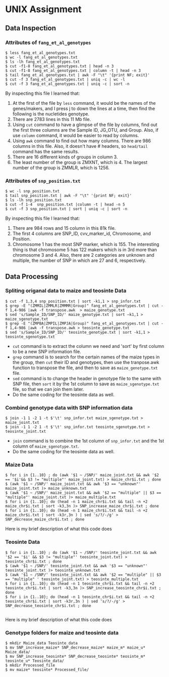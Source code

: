 # UNIX Assignment

## Data Inspection

### Attributes of `fang_et_al_genotypes`

```
$ less fang_et_al_genotypes.txt
$ wc -l fang_et_al_genotypes.txt
$ ls -lh fang_et_al_genotypes.txt
$ cut -f1-8 fang_et_al_genotypes.txt | head -n 3
$ cut -f1-8 fang_et_al_genotypes.txt | column -t | head -n 3
$ tail fang_et_al_genotypes.txt | awk -F "\t" '{print NF; exit}'
$ cut -f 3 fang_et_al_genotypes.txt | uniq -c | wc -l
$ cut -f 3 fang_et_al_genotypes.txt | uniq -c | sort -n

```

By inspecting this file I learned that:

1. At the first of the file by `less` command, it would be the names of the genes/makers, and I press j to down the lines at a time, then find the following is the nucletides genotype. 
2. There are 2783 lines in this 11 Mb file. 
3. Using `cut` command to have a glimpse of the file by columns, find out the first three columns are the Sample ID, JG_OTU, and Group. Also, if use `column` command, it would be easier to read by columns.
4. Using `awk` command to find out how many columns. There are 986 columns in this file. Also, it doesn't have # headers, so `head/tail` command has the same results.
5. There are 16 different kinds of groups in column 3.
6. The least number of the group is ZMXNT, which is 4. The largest number of the group is ZMMLR, which is 1256.


### Attributes of `snp_position.txt`

```
$ wc -l snp_position.txt
$ tail snp_position.txt | awk -F "\t" '{print NF; exit}'
$ ls -lh snp_position.txt
$ cut -f 1-4  snp_position.txt |column -t | head -n 5
$ cut -f 3 snp_position.txt | sort | uniq -c | sort -n

```

By inspecting this file I learned that:

1. There are 984 rows and 15 column in this 81k file.
2. The first 4 columns are SNP_ID, cvv_marker_id, Chromosome, and Position.
3. Chromosome 1 has the most SNP marker, which is 155. The interesting thing is that chromosome 5 has 122 makers which is in 3rd more than chromosome 3 and 4. Also, there are 2 categories are unknown and multiple, the number of SNP in which are 27 and 6, respectively.




## Data Processing

### Spliting origanal data to maize and teosinte Data
```
$ cut -f 1,3,4 snp_position.txt | sort -k1,1 > snp_infor.txt
$ grep -E "(ZMMIL|ZMMLR|ZMMMR|Group)" fang_et_al_genotypes.txt | cut -f 1,4-986 |awk -f transpose.awk  > maize_genotype.txt
$ sed 's/Sample_ID/SNP_ID/' maize_genotype.txt | sort –k1,1 > maize_sgenotype.txt
$ grep -E "(ZMPBA|ZMPIL|ZMPJA|Group)" fang_et_al_genotypes.txt | cut -f 1,4-986 |awk -f transpose.awk > teosinte_genotype.txt  
$ sed 's/Sample_ID/SNP_ID/' teosinte_genotype.txt | sort -k1,1 > teosinte_sgenotype.txt
```
* `cut` command is to extract the column we need and 'sort' by first column to be a new SNP information file.
* `grep` command is to search for the certain names of the maize types in the group, then `cut` their ID and genotypes, then use the tranpose.awk function to transpose the file, and then to save as `maize_genotype.txt` file.
* `sed` command is to change the header in genotype file to the same with SNP file, then `sort` it by the 1st column to save as `maize_sgenotype.txt` file, so that we can join them later.
* Do the same coding for the teosinte data as well. 


### Combind genotype data with SNP information data

```
$ join -1 1 -2 1 -t $'\t' snp_infor.txt maize_sgenotype.txt > maize_joint.txt
$ join -1 1 -2 1 -t $'\t' snp_infor.txt teosinte_sgenotype.txt > teosinte_joint.txt
```
* `join` command is to combine the 1st column of `snp_infor.txt` and the 1st column of `maize_sgenotype.txt`.
* Do the same coding for the teosinte data as well.


### Maize Data

```
$ for i in {1..10} ; do (awk '$1 ~ /SNP/' maize_joint.txt && awk '$2 == '$i'&& $3 != "multiple"' maize_joint.txt) > maize_chr$i.txt ; done
$ (awk '$1 ~ /SNP/' maize_joint.txt && awk '$3 == "unknown"' maize_joint.txt )> maize_unknown.txt
$ (awk '$1 ~ /SNP/' maize_joint.txt && awk '$2 == "multiple" || $3 == "multiple"' maize_joint.txt )> maize_multiple.txt
$ for i in {1..10}; do (head -n 1 maize_chr$i.txt && tail -n +2 maize_chr$i.txt | sort -k3,3n )> SNP_increase_maize_chr$i.txt ; done
$ for i in {1..10}; do (head -n 1 maize_chr$i.txt && tail -n +2 maize_chr$i.txt | sort -k3r,3n ) | sed 's/?/-/g' > SNP_decrease_maize_chr$i.txt ; done

```

Here is my brief description of what this code does


### Teosinte Data

```
$ for i in {1..10} ; do (awk '$1 ~ /SNP/' teosinte_joint.txt && awk '$2 == '$i' && $3 != "multiple"' teosinte_joint.txt) > teosinte_chr$i.txt ; done
$ (awk '$1 ~ /SNP/' teosinte_joint.txt && awk '$3 == "unknown"' teosinte_joint.txt )> teosinte_unknown.txt
$ (awk '$1 ~ /SNP/' teosinte_joint.txt && awk '$2 == "multiple" || $3 == "multiple" ' teosinte_joint.txt) > teosinte_multiple.txt
$ for i in {1..10}; do (head -n 1 teosinte_chr$i.txt && tail -n +2 teosinte_chr$i.txt | sort -k3,3n )> SNP_increase_teosinte_chr$i.txt ; done
$ for i in {1..10}; do (head -n 1 teosinte_chr$i.txt && tail -n +2 teosinte_chr$i.txt | sort -k3r,3n ) | sed 's/?/-/g' > SNP_decrease_teosinte_chr$i.txt ; done


```

Here is my brief description of what this code does



### Genotype folders for maize and teosinte data

```
$ mkdir Maize_data Teosinte_data
$ mv SNP_increase_maize* SNP_decrease_maize* maize_m* maize_u* Maize_data/
$ mv SNP_increase_teosinte* SNP_decrease_teosinte* teosinte_m* teosinte_u* Teosinte_data/
$ mkdir Processed_file
$ mv maize* teosinte* Processed_file/

```
